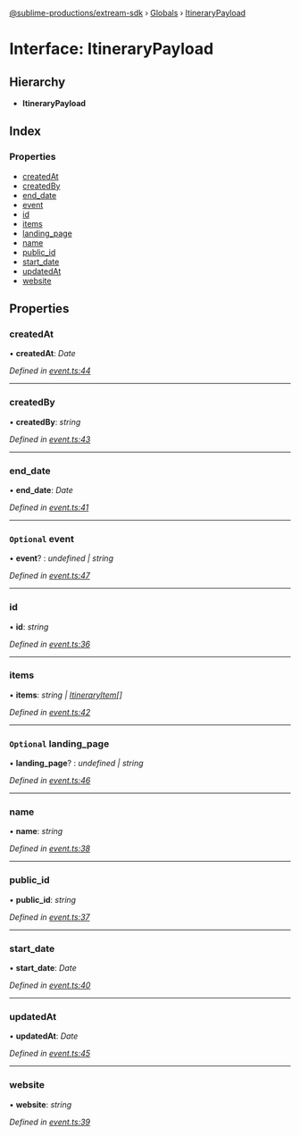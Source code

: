[@sublime-productions/extream-sdk](../README.md) › [Globals](../globals.md) › [ItineraryPayload](itinerarypayload.md)

# Interface: ItineraryPayload

## Hierarchy

* **ItineraryPayload**

## Index

### Properties

* [createdAt](itinerarypayload.md#createdat)
* [createdBy](itinerarypayload.md#createdby)
* [end_date](itinerarypayload.md#end_date)
* [event](itinerarypayload.md#optional-event)
* [id](itinerarypayload.md#id)
* [items](itinerarypayload.md#items)
* [landing_page](itinerarypayload.md#optional-landing_page)
* [name](itinerarypayload.md#name)
* [public_id](itinerarypayload.md#public_id)
* [start_date](itinerarypayload.md#start_date)
* [updatedAt](itinerarypayload.md#updatedat)
* [website](itinerarypayload.md#website)

## Properties

###  createdAt

• **createdAt**: *Date*

*Defined in [event.ts:44](https://github.com/Extream-SaaS/ex-sdk/blob/3458c8e/src/event.ts#L44)*

___

###  createdBy

• **createdBy**: *string*

*Defined in [event.ts:43](https://github.com/Extream-SaaS/ex-sdk/blob/3458c8e/src/event.ts#L43)*

___

###  end_date

• **end_date**: *Date*

*Defined in [event.ts:41](https://github.com/Extream-SaaS/ex-sdk/blob/3458c8e/src/event.ts#L41)*

___

### `Optional` event

• **event**? : *undefined | string*

*Defined in [event.ts:47](https://github.com/Extream-SaaS/ex-sdk/blob/3458c8e/src/event.ts#L47)*

___

###  id

• **id**: *string*

*Defined in [event.ts:36](https://github.com/Extream-SaaS/ex-sdk/blob/3458c8e/src/event.ts#L36)*

___

###  items

• **items**: *string | [ItineraryItem](itineraryitem.md)[]*

*Defined in [event.ts:42](https://github.com/Extream-SaaS/ex-sdk/blob/3458c8e/src/event.ts#L42)*

___

### `Optional` landing_page

• **landing_page**? : *undefined | string*

*Defined in [event.ts:46](https://github.com/Extream-SaaS/ex-sdk/blob/3458c8e/src/event.ts#L46)*

___

###  name

• **name**: *string*

*Defined in [event.ts:38](https://github.com/Extream-SaaS/ex-sdk/blob/3458c8e/src/event.ts#L38)*

___

###  public_id

• **public_id**: *string*

*Defined in [event.ts:37](https://github.com/Extream-SaaS/ex-sdk/blob/3458c8e/src/event.ts#L37)*

___

###  start_date

• **start_date**: *Date*

*Defined in [event.ts:40](https://github.com/Extream-SaaS/ex-sdk/blob/3458c8e/src/event.ts#L40)*

___

###  updatedAt

• **updatedAt**: *Date*

*Defined in [event.ts:45](https://github.com/Extream-SaaS/ex-sdk/blob/3458c8e/src/event.ts#L45)*

___

###  website

• **website**: *string*

*Defined in [event.ts:39](https://github.com/Extream-SaaS/ex-sdk/blob/3458c8e/src/event.ts#L39)*
